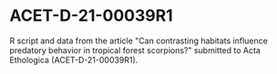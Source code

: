 # ACET-D-21-00039R1
R script and data from the article "Can contrasting habitats influence predatory behavior in tropical forest scorpions?" submitted to Acta Ethologica (ACET-D-21-00039R1).
